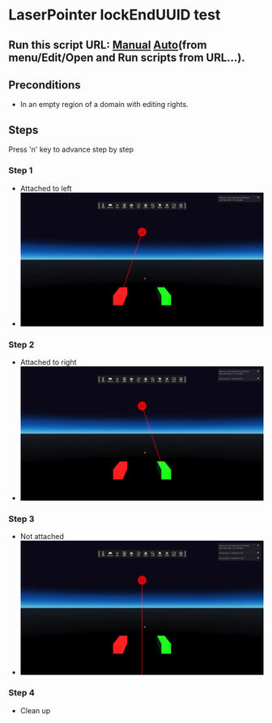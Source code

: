 # LaserPointer lockEndUUID test
## Run this script URL: [Manual](./test.js?raw=true)   [Auto](./testAuto.js?raw=true)(from menu/Edit/Open and Run scripts from URL...).

## Preconditions
- In an empty region of a domain with editing rights.

## Steps
Press 'n' key to advance step by step

### Step 1
- Attached to left
- ![](./ExpectedImage_00000.png)
### Step 2
- Attached to right
- ![](./ExpectedImage_00001.png)
### Step 3
- Not attached
- ![](./ExpectedImage_00002.png)
### Step 4
- Clean up
